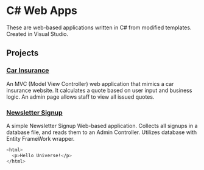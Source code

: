 # C# Web Apps

These are web-based applications written in C# from modified templates. Created in Visual Studio.

## Projects

### [Car Insurance](https://github.com/MrSchaffner/C-Sharp_Web_Apps/tree/master/CarInsurance)

An MVC (Model View Controller) web application that mimics a car insurance website. It calculates a quote based on user input and business logic. An admin page allows staff to view all issued quotes.

### [Newsletter Signup](https://github.com/MrSchaffner/C-Sharp_Web_Apps/tree/master/NewsLetterAppMVC)

A simple Newsletter Signup Web-based application. Collects all signups in a database file, and reads them to an Admin Controller. Utilizes database with Entity FrameWork wrapper.

```bash
<html>
  <p>Hello Universe!</p>
</html>
```
